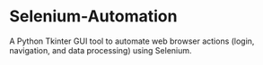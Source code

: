 # Selenium-Automation
A Python Tkinter GUI tool to automate web browser actions (login, navigation, and data processing) using Selenium.
